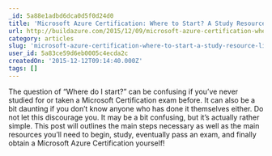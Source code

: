 ```yaml
---
_id: 5a88e1adbd6dca0d5f0d24d0
title: 'Microsoft Azure Certification: Where to Start? A Study Resource List'
url: http://buildazure.com/2015/12/09/microsoft-azure-certification-where-to-start/
category: articles
slug: 'microsoft-azure-certification-where-to-start-a-study-resource-list'
user_id: 5a83ce59d6eb0005c4ecda2c
createdOn: '2015-12-12T09:14:40.000Z'
tags: []
---
```


The question of “Where do I start?” can be confusing if you’ve never studied for or taken a Microsoft Certification exam before. It can also be a bit daunting if you don’t know anyone who has done it themselves either. Do not let this discourage you. It may be a bit confusing, but it’s actually rather simple. This post will outlines the main steps necessary as well as the main resources you’ll need to begin, study, eventually pass an exam, and finally obtain a Microsoft Azure Certification yourself!
